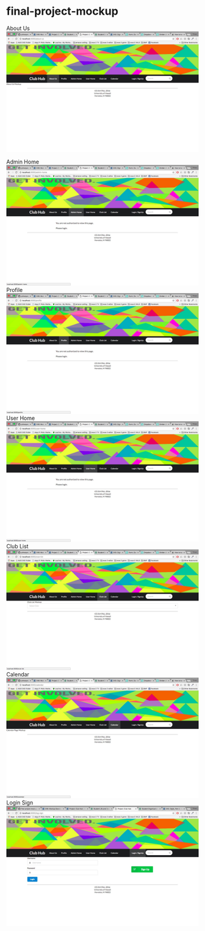 # final-project-mockup

About Us
![](https://github.com/yohanyang/final-project-mockup/blob/master/doc/aboutus.jpg?raw=true)

Admin Home
![](https://github.com/yohanyang/final-project-mockup/blob/master/doc/adminhome.jpg?raw=true)
Profile
![](https://github.com/yohanyang/final-project-mockup/blob/master/doc/profile.jpg?raw=true)
User Home
![](https://github.com/yohanyang/final-project-mockup/blob/master/doc/userhome.jpg?raw=true)
Club List
![](https://github.com/yohanyang/final-project-mockup/blob/master/doc/clublist.jpg?raw=true)
Calendar
![](https://github.com/yohanyang/final-project-mockup/blob/master/doc/calendar.jpg?raw=true)
Login Sign
![](https://github.com/yohanyang/final-project-mockup/blob/master/doc/logsign.jpg?raw=true)
